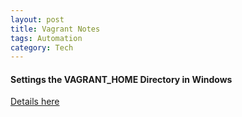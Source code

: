 ```yaml
---
layout: post
title: Vagrant Notes
tags: Automation
category: Tech
---
```


#### Settings the VAGRANT_HOME Directory in Windows ####

[Details here](https://harvsworld.com/2014/07/change-vagrant_home-directory-windows/)

